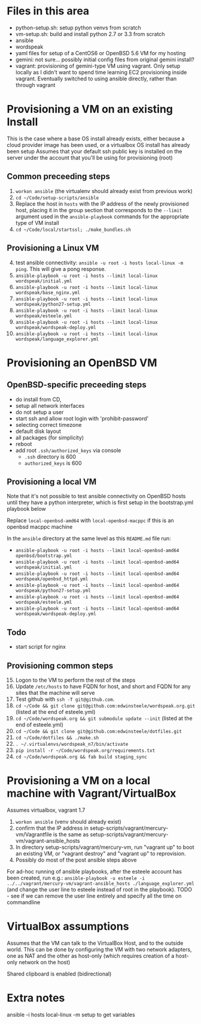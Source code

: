 # Files in this area

* python-setup.sh: setup python venvs from scratch
* vm-setup.sh: build and install python 2.7 or 3.3 from scratch
* ansible
 * wordspeak
  * yaml files for setup of a CentOS6 or OpenBSD 5.6 VM for my hosting
* gemini: not sure... possibly initial config files from original gemini install?
* vagrant: provisioning of gemini-type VM using vagrant. Only setup locally as I didn't want to spend time learning EC2 provisioning inside vagrant. Eventually switched to using ansible directly, rather than through vagrant

# Provisioning a VM on an existing Install

This is the case where a base OS install already exists, either because a cloud provider image has been used, or a virtualbox OS install has already been setup
Assumes that your default ssh public key is installed on the server under the account that you'll be using for provisioning (root)

## Common preceeding steps
1. `workon ansible`  (the virtualenv should already exist from previous work)
2. `cd ~/Code/setup-scripts/ansible`
2. Replace the host in `hosts` with the IP address of the newly provisioned host, placing it in the group section that corresponds to the `--limit` argument used in the `ansible-playbook` commands for the appropriate type of VM install
3. `cd ~/Code/local/startssl; ./make_bundles.sh`


## Provisioning a Linux VM

4. test ansible connectivity: `ansible -u root -i hosts local-linux -m ping`. This will give a pong response. 
5. `ansible-playbook -u root -i hosts --limit local-linux wordspeak/initial.yml`
5. `ansible-playbook -u root -i hosts --limit local-linux wordspeak/base_nginx.yml`
11. `ansible-playbook -u root -i hosts --limit local-linux wordspeak/python27-setup.yml`
12. `ansible-playbook -u root -i hosts --limit local-linux wordspeak/esteele.yml`
13. `ansible-playbook -u root -i hosts --limit local-linux wordspeak/wordspeak-deploy.yml`
14. `ansible-playbook -u root -i hosts --limit local-linux wordspeak/language_explorer.yml`


# Provisioning an OpenBSD VM

## OpenBSD-specific preceeding steps
* do install from CD,
* setup all network interfaces
* do not setup a user
* start ssh and allow root login with 'prohibit-password'
* selecting correct timezone
* default disk layout
* all packages (for simplicity)
* reboot
* add root `.ssh/authorized_keys` via console
  * `.ssh` directory is 600
  * `authorized_keys` is 600


## Provisioning a local VM

Note that it's not possible to test ansible connectivity on OpenBSD hosts until they have a python interpreter, which is first setup in the bootstrap.yml playbook below

Replace `local-openbsd-amd64` with `local-openbsd-macppc` if this is an openbsd macppc machine

In the `ansible` directory at the same level as this `README.md` file run:

* `ansible-playbook -u root -i hosts --limit local-openbsd-amd64 openbsd/bootstrap.yml`
* `ansible-playbook -u root -i hosts --limit local-openbsd-amd64 wordspeak/initial.yml`
* `ansible-playbook -u root -i hosts --limit local-openbsd-amd64 wordspeak/openbsd_httpd.yml`
* `ansible-playbook -u root -i hosts --limit local-openbsd-amd64 wordspeak/python27-setup.yml`
* `ansible-playbook -u root -i hosts --limit local-openbsd-amd64 wordspeak/esteele.yml`
* `ansible-playbook -u root -i hosts --limit local-openbsd-amd64 wordspeak/wordspeak-deploy.yml`


## Todo
* start script for nginx

## Provisioning common steps

15. Logon to the VM to perform the rest of the steps
16. Update `/etc/hosts` to have FQDN for host, and short and FQDN for any sites that the machine will serve
18. Test github with `ssh -T git@github.com`.
19. `cd ~/Code && git clone git@github.com:edwinsteele/wordspeak.org.git` (listed at the end of esteele.yml)
19. `cd ~/Code/wordspeak.org && git submodule update --init`  (listed at the end of esteele.yml)
20. `cd ~/Code && git clone git@github.com:edwinsteele/dotfiles.git`
21. `cd ~/Code/dotfiles && ./make.sh`
23. `. ~/.virtualenvs/wordspeak_n7/bin/activate`
24. `pip install -r ~/Code/wordspeak.org/requirements.txt`
25. `cd ~/Code/wordspeak.org && fab build staging_sync`

# Provisioning a VM on a local machine with Vagrant/VirtualBox
Assumes virtualbox, vagrant 1.7

1. `workon ansible` (venv should already exist)
2. confirm that the IP address in setup-scripts/vagrant/mercury-vm/Vagrantfile is the same as setup-scripts/vagrant/mercury-vm/vagrant-ansible_hosts
3. In directory setup-scripts/vagrant/mercury-vm, run "vagrant up" to boot an existing VM, or "vagrant destroy" and "vagrant up" to reprovision.
4. Possibly do most of the post ansible steps above

For ad-hoc running of ansible playbooks, after the esteele account has been created, run e.g.: `ansible-playbook -u esteele -i ../../vagrant/mercury-vm/vagrant-ansible_hosts ./language_explorer.yml` (and change the user line to esteele instead of root in the playbook). 
TODO - see if we can remove the user line entirely and specify all the time on commandline

# VirtualBox assumptions

Assumes that the VM can talk to the VirtualBox Host, and to the outside world. This can be done by configuring the VM with two network adapters, one as NAT and the other as host-only (which requires creation of a host-only network on the host)

Shared clipboard is enabled (bidirectional)

# Extra notes
ansible -i hosts local-linux -m setup to get variables

